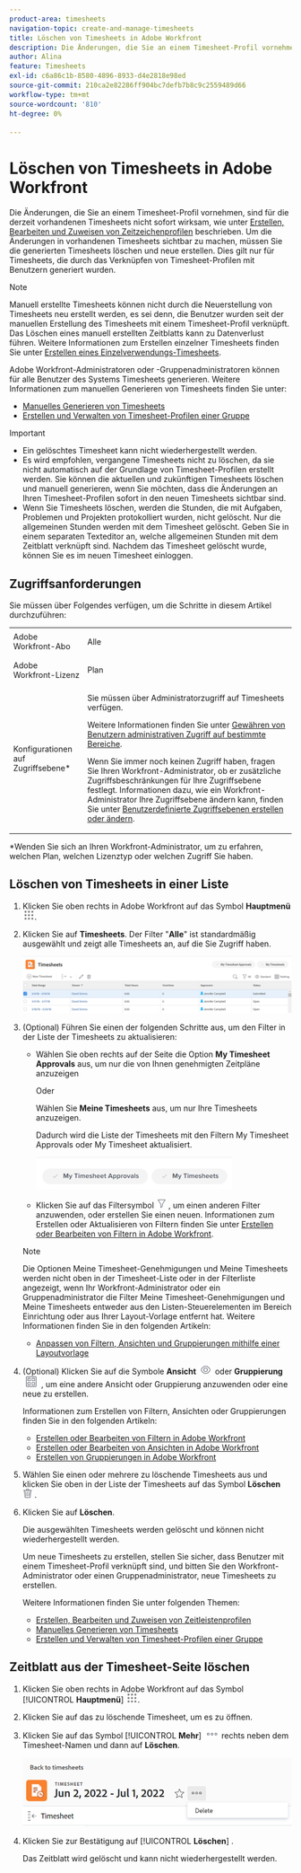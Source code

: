 ```yaml
---
product-area: timesheets
navigation-topic: create-and-manage-timesheets
title: Löschen von Timesheets in Adobe Workfront
description: Die Änderungen, die Sie an einem Timesheet-Profil vornehmen, sind für die derzeit vorhandenen Timesheets nicht sofort wirksam, wie unter Erstellen, Bearbeiten und Zuweisen von Zeitzeichenprofilen beschrieben. Um die Änderungen in vorhandenen Timesheets sichtbar zu machen, müssen Sie die generierten Timesheets löschen und neue erstellen. Dies gilt nur für Timesheets, die durch das Verknüpfen von Timesheet-Profilen mit Benutzern generiert wurden.
author: Alina
feature: Timesheets
exl-id: c6a86c1b-8580-4896-8933-d4e2818e98ed
source-git-commit: 210ca2e82286ff904bc7defb7b8c9c2559489d66
workflow-type: tm+mt
source-wordcount: '810'
ht-degree: 0%

---
```


# Löschen von Timesheets in Adobe Workfront

Die Änderungen, die Sie an einem Timesheet-Profil vornehmen, sind für die derzeit vorhandenen Timesheets nicht sofort wirksam, wie unter [Erstellen, Bearbeiten und Zuweisen von Zeitzeichenprofilen](../../timesheets/create-and-manage-timesheets/create-timesheet-profiles.md) beschrieben. Um die Änderungen in vorhandenen Timesheets sichtbar zu machen, müssen Sie die generierten Timesheets löschen und neue erstellen. Dies gilt nur für Timesheets, die durch das Verknüpfen von Timesheet-Profilen mit Benutzern generiert wurden.

>[!NOTE]
>
>Manuell erstellte Timesheets können nicht durch die Neuerstellung von Timesheets neu erstellt werden, es sei denn, die Benutzer wurden seit der manuellen Erstellung des Timesheets mit einem Timesheet-Profil verknüpft. Das Löschen eines manuell erstellten Zeitblatts kann zu Datenverlust führen. Weitere Informationen zum Erstellen einzelner Timesheets finden Sie unter [Erstellen eines Einzelverwendungs-Timesheets](../../timesheets/create-and-manage-timesheets/create-tmshts.md).

Adobe Workfront-Administratoren oder -Gruppenadministratoren können für alle Benutzer des Systems Timesheets generieren. Weitere Informationen zum manuellen Generieren von Timesheets finden Sie unter:

* [Manuelles Generieren von Timesheets](../../timesheets/create-and-manage-timesheets/manually-generate-timesheets.md)
* [Erstellen und Verwalten von Timesheet-Profilen einer Gruppe](../../administration-and-setup/manage-groups/work-with-group-objects/create-and-modify-a-groups-timesheet-profiles.md)

>[!IMPORTANT]
>
>* Ein gelöschtes Timesheet kann nicht wiederhergestellt werden.
>* Es wird empfohlen, vergangene Timesheets nicht zu löschen, da sie nicht automatisch auf der Grundlage von Timesheet-Profilen erstellt werden. Sie können die aktuellen und zukünftigen Timesheets löschen und manuell generieren, wenn Sie möchten, dass die Änderungen an Ihren Timesheet-Profilen sofort in den neuen Timesheets sichtbar sind.
>* Wenn Sie Timesheets löschen, werden die Stunden, die mit Aufgaben, Problemen und Projekten protokolliert wurden, nicht gelöscht. Nur die allgemeinen Stunden werden mit dem Timesheet gelöscht. Geben Sie in einem separaten Texteditor an, welche allgemeinen Stunden mit dem Zeitblatt verknüpft sind. Nachdem das Timesheet gelöscht wurde, können Sie es im neuen Timesheet einloggen.
>

## Zugriffsanforderungen

Sie müssen über Folgendes verfügen, um die Schritte in diesem Artikel durchzuführen:

<table style="table-layout:auto"> 
 <col> 
 <col> 
 <tbody> 
  <tr> 
   <td role="rowheader">Adobe Workfront-Abo</td> 
   <td> <p>Alle</p> </td> 
  </tr> 
  <tr> 
   <td role="rowheader">Adobe Workfront-Lizenz</td> 
   <td> <p>Plan </p> </td> 
  </tr> 
  <tr> 
   <td role="rowheader">Konfigurationen auf Zugriffsebene*</td> 
   <td> <p>Sie müssen über Administratorzugriff auf Timesheets verfügen. </p> <p>Weitere Informationen finden Sie unter <a href="../../administration-and-setup/add-users/configure-and-grant-access/grant-users-admin-access-certain-areas.md" class="MCXref xref">Gewähren von Benutzern administrativen Zugriff auf bestimmte Bereiche</a>.</p> <p>Wenn Sie immer noch keinen Zugriff haben, fragen Sie Ihren Workfront-Administrator, ob er zusätzliche Zugriffsbeschränkungen für Ihre Zugriffsebene festlegt. Informationen dazu, wie ein Workfront-Administrator Ihre Zugriffsebene ändern kann, finden Sie unter <a href="../../administration-and-setup/add-users/configure-and-grant-access/create-modify-access-levels.md" class="MCXref xref">Benutzerdefinierte Zugriffsebenen erstellen oder ändern</a>.</p> </td> 
  </tr> 
 </tbody> 
</table>

*Wenden Sie sich an Ihren Workfront-Administrator, um zu erfahren, welchen Plan, welchen Lizenztyp oder welchen Zugriff Sie haben.

## Löschen von Timesheets in einer Liste

1. Klicken Sie oben rechts in Adobe Workfront auf das Symbol **Hauptmenü** ![](assets/main-menu-icon.png).

1. Klicken Sie auf **Timesheets**. Der Filter &quot;**Alle**&quot; ist standardmäßig ausgewählt und zeigt alle Timesheets an, auf die Sie Zugriff haben.

   ![](assets/timesheet-list-one-timesheet-selected-nwe-350x70.png)

1. (Optional) Führen Sie einen der folgenden Schritte aus, um den Filter in der Liste der Timesheets zu aktualisieren:

   * Wählen Sie oben rechts auf der Seite die Option **My Timesheet Approvals** aus, um nur die von Ihnen genehmigten Zeitpläne anzuzeigen

     Oder

     Wählen Sie **Meine Timesheets** aus, um nur Ihre Timesheets anzuzeigen.

     Dadurch wird die Liste der Timesheets mit den Filtern My Timesheet Approvals oder My Timesheet aktualisiert.

     ![](assets/my-timesheet-approvals-my-timesheets-pills-on-timesheets-list-nwe-350x58.png)

   * Klicken Sie auf das Filtersymbol ![](assets/filter-nwepng.png) , um einen anderen Filter anzuwenden, oder erstellen Sie einen neuen. Informationen zum Erstellen oder Aktualisieren von Filtern finden Sie unter [Erstellen oder Bearbeiten von Filtern in Adobe Workfront](../../reports-and-dashboards/reports/reporting-elements/create-filters.md).

   >[!NOTE]
   >
   >Die Optionen Meine Timesheet-Genehmigungen und Meine Timesheets werden nicht oben in der Timesheet-Liste oder in der Filterliste angezeigt, wenn Ihr Workfront-Administrator oder ein Gruppenadministrator die Filter Meine Timesheet-Genehmigungen und Meine Timesheets entweder aus den Listen-Steuerelementen im Bereich Einrichtung oder aus Ihrer Layout-Vorlage entfernt hat. Weitere Informationen finden Sie in den folgenden Artikeln:
   >
   >   
   >   
   >   * [Anpassen von Filtern, Ansichten und Gruppierungen mithilfe einer Layoutvorlage](../../administration-and-setup/customize-workfront/use-layout-templates/customize-fvg-list-controls-layout-template.md)
   >   
   >

1. (Optional) Klicken Sie auf die Symbole **Ansicht** ![](assets/view-icon.png) oder **Gruppierung** ![](assets/grouping.png) , um eine andere Ansicht oder Gruppierung anzuwenden oder eine neue zu erstellen.

   Informationen zum Erstellen von Filtern, Ansichten oder Gruppierungen finden Sie in den folgenden Artikeln:

   * [Erstellen oder Bearbeiten von Filtern in Adobe Workfront](../../reports-and-dashboards/reports/reporting-elements/create-filters.md)
   * [Erstellen oder Bearbeiten von Ansichten in Adobe Workfront](../../reports-and-dashboards/reports/reporting-elements/create-edit-views.md)
   * [Erstellen von Gruppierungen in Adobe Workfront](../../reports-and-dashboards/reports/reporting-elements/create-groupings.md)

1. Wählen Sie einen oder mehrere zu löschende Timesheets aus und klicken Sie oben in der Liste der Timesheets auf das Symbol **Löschen** ![](assets/delete.png) .

1. Klicken Sie auf **Löschen**.

   Die ausgewählten Timesheets werden gelöscht und können nicht wiederhergestellt werden.

   Um neue Timesheets zu erstellen, stellen Sie sicher, dass Benutzer mit einem Timesheet-Profil verknüpft sind, und bitten Sie den Workfront-Administrator oder einen Gruppenadministrator, neue Timesheets zu erstellen.

   Weitere Informationen finden Sie unter folgenden Themen:

   * [Erstellen, Bearbeiten und Zuweisen von Zeitleistenprofilen](../../timesheets/create-and-manage-timesheets/create-timesheet-profiles.md)
   * [Manuelles Generieren von Timesheets](../../timesheets/create-and-manage-timesheets/manually-generate-timesheets.md)
   * [Erstellen und Verwalten von Timesheet-Profilen einer Gruppe](../../administration-and-setup/manage-groups/work-with-group-objects/create-and-modify-a-groups-timesheet-profiles.md)

## Zeitblatt aus der Timesheet-Seite löschen

1. Klicken Sie oben rechts in Adobe Workfront auf das Symbol [!UICONTROL **Hauptmenü**] ![](assets/main-menu-icon.png).
1. Klicken Sie auf das zu löschende Timesheet, um es zu öffnen.
1. Klicken Sie auf das Symbol [!UICONTROL **Mehr**] ![](assets/more-icon.png) rechts neben dem Timesheet-Namen und dann auf **Löschen**.

   ![Zeitblatt von der Timesheet-Seite löschen](assets/delete-timesheet-from-timesheet-page.png)
1. Klicken Sie zur Bestätigung auf [!UICONTROL **Löschen**] .

   Das Zeitblatt wird gelöscht und kann nicht wiederhergestellt werden.
